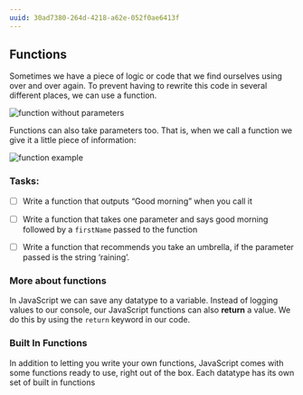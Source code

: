 ```yaml
---
uuid: 30ad7380-264d-4218-a62e-052f0ae6413f
---
```



## Functions

Sometimes we have a piece of logic or code that we find ourselves using over and over again. To prevent having to rewrite this code in several different places, we can use a function.

![function without parameters](https://d3vv6lp55qjaqc.cloudfront.net/items/2l3v0N2b1b0x2q0a1D0v/Image%202017-08-29%20at%208.18.11%20PM.png?X-CloudApp-Visitor-Id=2818368&v=9d00c74b)

Functions can also take parameters too. That is, when we call a function we give it a little piece of information:

![function example](https://d3vv6lp55qjaqc.cloudfront.net/items/0O2u2j3Q06081E0z3p3z/Image%202017-08-29%20at%208.16.47%20PM.png?X-CloudApp-Visitor-Id=2818368&v=dc2a1974)




### Tasks:
- [ ] Write a function that outputs “Good morning” when you call it
- [ ] Write a function that takes one parameter and says good morning followed by a `firstName` passed to the function
- [ ] Write a function that recommends you take an umbrella, if the parameter passed is the string ‘raining’.


### More about functions

In JavaScript we can save any datatype to a variable. Instead of logging values to our console, our JavaScript functions
can also **return** a value. We do this by using the `return` keyword in our code.


### Built In Functions

In addition to letting you write your own functions, JavaScript comes with some functions ready to use, right out of the box.
Each datatype has its own set of built in functions
